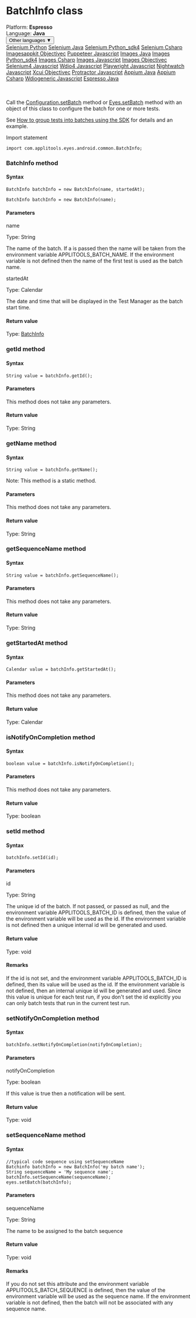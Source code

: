 # BatchInfo class
<div class='platform-bar-container-div'><div class='platform-bar-div'>Platform:  <b> Espresso</b>
</div><div class='platform-bar-div'>Language: <b>Java</b></div><div class='dropdown-button-container-div'><button class='sdk-language-dropdown-button'>Other languages ▼</button><div class='dropdown-content'>
<a href='../../selenium/python/batchinfo'>Selenium Python</a>
<a href='../../selenium/java/batchinfo'>Selenium Java</a>
<a href='../../selenium/python_sdk4/batchinfo'>Selenium Python_sdk4</a>
<a href='../../selenium/csharp/batchinfo'>Selenium Csharp</a>
<a href='../../imagesappkit/objectivec/batchinfo'>Imagesappkit Objectivec</a>
<a href='../../puppeteer/javascript/batchinfo'>Puppeteer Javascript</a>
<a href='../../images/java/batchinfo'>Images Java</a>
<a href='../../images/python_sdk4/batchinfo'>Images Python_sdk4</a>
<a href='../../images/csharp/batchinfo'>Images Csharp</a>
<a href='../../images/javascript/batchinfo'>Images Javascript</a>
<a href='../../images/objectivec/batchinfo'>Images Objectivec</a>
<a href='../../selenium4/javascript/batchinfo'>Selenium4 Javascript</a>
<a href='../../wdio4/javascript/batchinfo'>Wdio4 Javascript</a>
<a href='../../playwright/javascript/batchinfo'>Playwright Javascript</a>
<a href='../../nightwatch/javascript/batchinfo'>Nightwatch Javascript</a>
<a href='../../xcui/objectivec/batchinfo'>Xcui Objectivec</a>
<a href='../../protractor/javascript/batchinfo'>Protractor Javascript</a>
<a href='../../appium/java/batchinfo'>Appium Java</a>
<a href='../../appium/csharp/batchinfo'>Appium Csharp</a>
<a href='../../wdiogeneric/javascript/batchinfo'>Wdiogeneric Javascript</a>
<a href='../../espresso/java/batchinfo'>Espresso Java</a>
</div></div><br /><br /></div>




Call the [Configuration.setBatch](./configuration#setbatch-method) method or [Eyes.setBatch](./eyes#setbatch-method) method with an object of this class to configure the batch for one or more tests.

See [How to group tests into batches using the SDK](https://applitools.com/docs/topics/working-with-test-batches/how-to-group-tests-into-batches.html) for details and an example.

Import statement

    import com.applitools.eyes.android.common.BatchInfo;
    	



### BatchInfo method
#### Syntax


    BatchInfo batchInfo = new BatchInfo(name, startedAt);
    
    BatchInfo batchInfo = new BatchInfo(name);
    

#### Parameters

name

Type: String

The name of the batch. If a is passed then the name will be taken from the environment variable APPLITOOLS_BATCH_NAME. If the environment variable is not defined then the name of the first test is used as the batch name.

startedAt

Type: Calendar

The date and time that will be displayed in the Test Manager as the batch start time.

#### Return value

Type:  [BatchInfo](./batchinfo)


### getId method
#### Syntax


    String value = batchInfo.getId();
    

#### Parameters

This method does not take any parameters.

#### Return value

Type:  String

### getName method
#### Syntax


    String value = batchInfo.getName();
    

Note: This method is a static method.

#### Parameters

This method does not take any parameters.

#### Return value

Type:  String

### getSequenceName method
#### Syntax


    String value = batchInfo.getSequenceName();
    

#### Parameters

This method does not take any parameters.

#### Return value

Type:  String

### getStartedAt method
#### Syntax


    Calendar value = batchInfo.getStartedAt();
    

#### Parameters

This method does not take any parameters.

#### Return value

Type:  Calendar

### isNotifyOnCompletion method
#### Syntax


    boolean value = batchInfo.isNotifyOnCompletion();
    

#### Parameters

This method does not take any parameters.

#### Return value

Type:  boolean

### setId method
#### Syntax


    batchInfo.setId(id);

#### Parameters

id

Type: String

The unique id of the batch. If not passed, or passed as null, and the environment variable APPLITOOLS_BATCH_ID is defined, then the value of the environment variable will be used as the id. If the environment variable is not defined then a unique internal id will be generated and used.

#### Return value

Type:  void

#### Remarks


If the id is not set, and the environment variable APPLITOOLS_BATCH_ID is defined, then its value will be used as the id. If the environment variable is not defined, then an internal unique id will be generated and used. Since this value is unique for each test run, if you don't set the id explicitly you can only batch tests that run in the current test run.

### setNotifyOnCompletion method
#### Syntax


    batchInfo.setNotifyOnCompletion(notifyOnCompletion);

#### Parameters

notifyOnCompletion

Type: boolean

If this value is true then a notification will be sent.

#### Return value

Type:  void

### setSequenceName method
#### Syntax


    //typical code sequence using setSequenceName
    Batchinfo batchInfo = new BatchInfo('my batch name');
    String sequenceName = 'My sequence name';
    batchInfo.setSequenceName(sequenceName);
    eyes.setBatch(batchInfo);

#### Parameters

sequenceName

Type: String

The name to be assigned to the batch sequence

#### Return value

Type:  void

#### Remarks


If you do not set this attribute and the environment variable APPLITOOLS_BATCH_SEQUENCE is defined, then the value of the environment variable will be used as the sequence name. If the environment variable is not defined, then the batch will not be associated with any sequence name.
